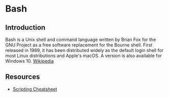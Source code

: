 # Bash

## Introduction

Bash is a Unix shell and command language written by Brian Fox for the GNU Project as a free software replacement for the Bourne shell. First released in 1989, it has been distributed widely as the default login shell for most Linux distributions and Apple's macOS. A version is also available for Windows 10. [Wikipedia](https://en.wikipedia.org/wiki/Bash_(Unix_shell))

## Resources

* [Scripting Cheatsheet](https://devhints.io/bash)